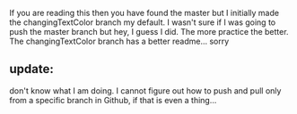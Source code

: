 If you are reading this then you have found the master but I initially made the changingTextColor branch my default. I wasn't sure if I was going to push the master branch but hey, I guess I did. The more practice the better.
The changingTextColor branch has a better readme... sorry

## update:

don't know what I am doing.
I cannot figure out how to push and pull only from a specific branch in Github, if that is even a thing...
